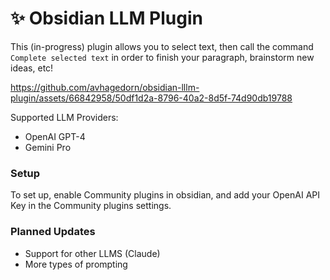 # ✨ Obsidian LLM Plugin

This (in-progress) plugin allows you to select text, then call the command `Complete selected text` in order to finish your paragraph, brainstorm new ideas, etc!


https://github.com/avhagedorn/obsidian-lllm-plugin/assets/66842958/50df1d2a-8796-40a2-8d5f-74d90db19788


Supported LLM Providers:
- OpenAI GPT-4
- Gemini Pro

### Setup

To set up, enable Community plugins in obsidian, and add your OpenAI API Key in the Community plugins settings.

### Planned Updates

- Support for other LLMS (Claude)
- More types of prompting
